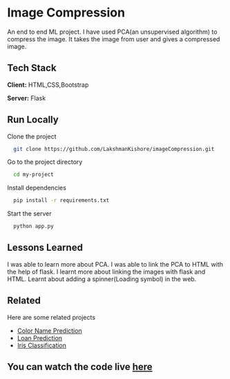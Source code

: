 
# Image Compression

An end to end ML project.
I have used PCA(an unsupervised algorithm) to compress the image.
It takes the image from user and gives a compressed image.


## Tech Stack

**Client:** HTML,CSS,Bootstrap

**Server:** Flask

  
## Run Locally

Clone the project

```bash
  git clone https://github.com/LakshmanKishore/imageCompression.git
```

Go to the project directory

```bash
  cd my-project
```

Install dependencies

```bash
  pip install -r requirements.txt
```

Start the server

```bash
  python app.py
```

  
## Lessons Learned

I was able to learn more about PCA.
I was able to link the PCA to HTML with the help of flask.
I learnt more about linking the images with flask and HTML.
Learnt about adding a spinner(Loading symbol) in the web.


## Related

Here are some related projects

* [Color Name Prediction](https://github.com/LakshmanKishore/colorNamePrediction)
* [Loan Prediction](https://github.com/LakshmanKishore/loanPrediction)
* [Iris Classification](https://github.com/LakshmanKishore/irisClassification)


## You can watch the code live [here](https://lakshman-image.herokuapp.com/)